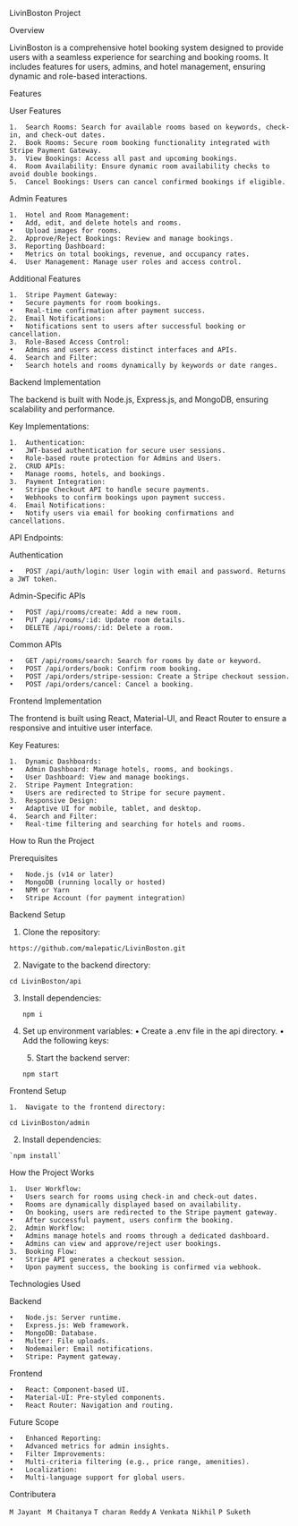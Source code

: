 LivinBoston Project

Overview

LivinBoston is a comprehensive hotel booking system designed to provide users with a seamless experience for searching and booking rooms. It includes features for users, admins, and hotel management, ensuring dynamic and role-based interactions.


Features

User Features

	1.	Search Rooms: Search for available rooms based on keywords, check-in, and check-out dates.
	2.	Book Rooms: Secure room booking functionality integrated with Stripe Payment Gateway.
	3.	View Bookings: Access all past and upcoming bookings.
	4.	Room Availability: Ensure dynamic room availability checks to avoid double bookings.
	5.	Cancel Bookings: Users can cancel confirmed bookings if eligible.

Admin Features

	1.	Hotel and Room Management:
	•	Add, edit, and delete hotels and rooms.
	•	Upload images for rooms.
	2.	Approve/Reject Bookings: Review and manage bookings.
	3.	Reporting Dashboard:
	•	Metrics on total bookings, revenue, and occupancy rates.
	4.	User Management: Manage user roles and access control.

Additional Features

	1.	Stripe Payment Gateway:
	•	Secure payments for room bookings.
	•	Real-time confirmation after payment success.
	2.	Email Notifications:
	•	Notifications sent to users after successful booking or cancellation.
	3.	Role-Based Access Control:
	•	Admins and users access distinct interfaces and APIs.
	4.	Search and Filter:
	•	Search hotels and rooms dynamically by keywords or date ranges.

  Backend Implementation

The backend is built with Node.js, Express.js, and MongoDB, ensuring scalability and performance.

Key Implementations:

	1.	Authentication:
	•	JWT-based authentication for secure user sessions.
	•	Role-based route protection for Admins and Users.
	2.	CRUD APIs:
	•	Manage rooms, hotels, and bookings.
	3.	Payment Integration:
	•	Stripe Checkout API to handle secure payments.
	•	Webhooks to confirm bookings upon payment success.
	4.	Email Notifications:
	•	Notify users via email for booking confirmations and cancellations.

API Endpoints:

Authentication

	•	POST /api/auth/login: User login with email and password. Returns a JWT token.

Admin-Specific APIs

	•	POST /api/rooms/create: Add a new room.
	•	PUT /api/rooms/:id: Update room details.
	•	DELETE /api/rooms/:id: Delete a room.

Common APIs

	•	GET /api/rooms/search: Search for rooms by date or keyword.
	•	POST /api/orders/book: Confirm room booking.
	•	POST /api/orders/stripe-session: Create a Stripe checkout session.
	•	POST /api/orders/cancel: Cancel a booking.

  Frontend Implementation

The frontend is built using React, Material-UI, and React Router to ensure a responsive and intuitive user interface.

Key Features:

	1.	Dynamic Dashboards:
	•	Admin Dashboard: Manage hotels, rooms, and bookings.
	•	User Dashboard: View and manage bookings.
	2.	Stripe Payment Integration:
	•	Users are redirected to Stripe for secure payment.
	3.	Responsive Design:
	•	Adaptive UI for mobile, tablet, and desktop.
	4.	Search and Filter:
	•	Real-time filtering and searching for hotels and rooms.

  How to Run the Project

Prerequisites

	•	Node.js (v14 or later)
	•	MongoDB (running locally or hosted)
	•	NPM or Yarn
	•	Stripe Account (for payment integration)

Backend Setup

1.	Clone the repository:

  `https://github.com/malepatic/LivinBoston.git`

2.	Navigate to the backend directory:

  ` cd LivinBoston/api `

3.	Install dependencies:

    `npm i`

4. 	Set up environment variables:
	•	Create a .env file in the api directory.
	•	Add the following keys: 
    
    <!-- `PORT=5001
    MONGO_URI=<Your MongoDB URI>
    JWT_SECRET=<Your JWT Secret>
    STRIPE_SECRET_KEY=<Your Stripe Secret Key>
    STRIPE_WEBHOOK_SECRET=<Your Stripe Webhook Secret>
    FRONTEND_URL=http://localhost:3000` -->

	5.	Start the backend server:

    `npm start`

  Frontend Setup

	1.	Navigate to the frontend directory:

  `cd LivinBoston/admin`

  2.	Install dependencies:
    
    `npm install`

  How the Project Works

	1.	User Workflow:
	•	Users search for rooms using check-in and check-out dates.
	•	Rooms are dynamically displayed based on availability.
	•	On booking, users are redirected to the Stripe payment gateway.
	•	After successful payment, users confirm the booking.
	2.	Admin Workflow:
	•	Admins manage hotels and rooms through a dedicated dashboard.
	•	Admins can view and approve/reject user bookings.
	3.	Booking Flow:
	•	Stripe API generates a checkout session.
	•	Upon payment success, the booking is confirmed via webhook.

  Technologies Used

Backend

	•	Node.js: Server runtime.
	•	Express.js: Web framework.
	•	MongoDB: Database.
	•	Multer: File uploads.
	•	Nodemailer: Email notifications.
	•	Stripe: Payment gateway.

Frontend

	•	React: Component-based UI.
	•	Material-UI: Pre-styled components.
	•	React Router: Navigation and routing.

  Future Scope

	•	Enhanced Reporting:
	•	Advanced metrics for admin insights.
	•	Filter Improvements:
	•	Multi-criteria filtering (e.g., price range, amenities).
	•	Localization:
	•	Multi-language support for global users.


  Contributera

 `M Jayant `
 `M Chaitanya`
 `T charan Reddy`
 `A Venkata Nikhil`
 `P Suketh`

	


